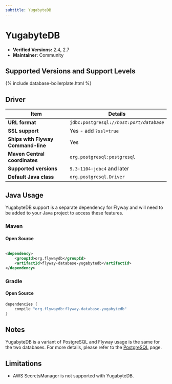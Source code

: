 ```yaml
---
subtitle: YugabyteDB
---
```

# YugabyteDB
- **Verified Versions:** 2.4, 2.7
- **Maintainer:** Community

## Supported Versions and Support Levels

{% include database-boilerplate.html %}

## Driver

| Item                               | Details                                                                |
|------------------------------------|------------------------------------------------------------------------|
| **URL format**                     | <code>jdbc:postgresql://<i>host</i>:<i>port</i>/<i>database</i></code> |
| **SSL support**                    | Yes - add `?ssl=true`                                                  |
| **Ships with Flyway Command-line** | Yes                                                                    |
| **Maven Central coordinates**      | `org.postgresql:postgresql`                                            |
| **Supported versions**             | `9.3-1104-jdbc4` and later                                             |
| **Default Java class**             | `org.postgresql.Driver`                                                |

## Java Usage

YugabyteDB support is a separate dependency for Flyway and will need to be added to your Java project to access these features.

### Maven
#### Open Source

```xml

<dependency>
    <groupId>org.flywaydb</groupId>
    <artifactId>flyway-database-yugabytedb</artifactId>
</dependency>
```

### Gradle
#### Open Source

```groovy
dependencies {
    compile "org.flywaydb:flyway-database-yugabytedb"
}
```

## Notes

YugabyteDB is a variant of PostgreSQL and Flyway usage is the same for the two databases. For more details, 
please refer to the [PostgreSQL](<Supported Databases/postgresql-database>) page.

## Limitations

- AWS SecretsManager is not supported with YugabyteDB.
